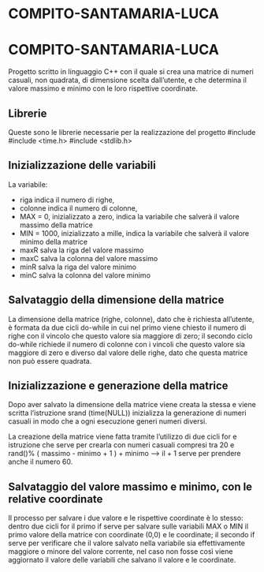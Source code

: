 # COMPITO-SANTAMARIA-LUCA
# COMPITO-SANTAMARIA-LUCA
Progetto scritto in linguaggio C++ con il quale si crea una matrice di numeri casuali, non quadrata, di dimensione scelta dall’utente, e che determina il valore massimo e minimo con le loro rispettive coordinate.

## Librerie
Queste sono le librerie necessarie per la realizzazione del progetto
#include <iostream>
#include <time.h>
#include <stdlib.h>

## Inizializzazione delle variabili
La variabile:
-	riga indica il numero di righe, 
-	colonne indica il numero di colonne, 
-	MAX = 0, inizializzato a zero, indica la variabile che salverà il valore massimo della matrice
-	MIN = 1000, inizializzato a mille, indica la variabile che salverà il valore minimo della matrice
-	maxR salva la riga del valore massimo
-	maxC salva la colonna del valore massimo
-	minR salva la riga del valore minimo
-	minC salva la colonna del valore minimo

## Salvataggio della dimensione della matrice
La dimensione della matrice (righe, colonne), dato che è richiesta all’utente, è formata da due cicli do-while in cui nel primo viene chiesto il numero di righe con il vincolo che questo valore sia maggiore di zero; il secondo ciclo do-while richiede il numero di colonne con i vincoli che questo valore sia maggiore di zero e diverso dal valore delle righe, dato che questa matrice non può essere quadrata.

## Inizializzazione e generazione della matrice 
Dopo aver salvato la dimensione della matrice viene creata la stessa e viene scritta l’istruzione srand (time(NULL)) inizializza la generazione di numeri casuali in modo che a ogni esecuzione generi numeri diversi.

La creazione della matrice viene fatta tramite l’utilizzo di due cicli for e istruzione che serve per crearla con numeri casuali compresi tra 20 e rand()% ( massimo - minimo + 1 ) + minimo --> il + 1 serve per prendere anche il numero 60.

## Salvataggio del valore massimo e minimo, con le relative coordinate

Il processo per salvare i due valore e le rispettive coordinate è lo stesso: dentro due cicli for il primo if serve per salvare sulle variabili MAX o MIN il primo valore della matrice con coordinate (0,0) e le coordinate; il secondo if serve per verificare che il valore salvato nella variabile sia effettivamente maggiore o minore del valore corrente, nel caso non fosse così viene aggiornato il valore delle variabili che salvano il valore e le coordinate.
